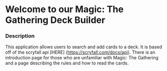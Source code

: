 # Welcome to our Magic: The Gathering Deck Builder

### Description

This application allows users to search and add cards to a deck. It is based off of the scryfall api [HERE] (https://scryfall.com/docs/api). There is an introduction page for those who are unfamiliar with Magic: The Gathering and a page describing the rules and how to read the cards. 
